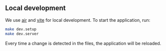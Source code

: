 ## Local development

We use [air](https://github.com/air-verse/air) and [vite](https://github.com/vitejs/vite) for local development. To start the application, run:

```bash
make dev.setup
make dev.server
```

Every time a change is detected in the files, the application will be reloaded.
